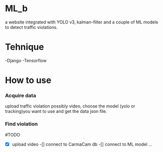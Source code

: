 # ML_b
a website integrated with YOLO v3, kalman-filter and a couple of ML models to detect traffic violations.

# Tehnique
-Django
-Tensorflow

# How to use
### Acquire data
upload traffic violation possibly video, choose the model (yolo or tracking)you want to use and get the data json file.
### Find violation


#TODO
-[x] upload video
-[] connect to CarmaCam db
-[] connect to ML model
...
